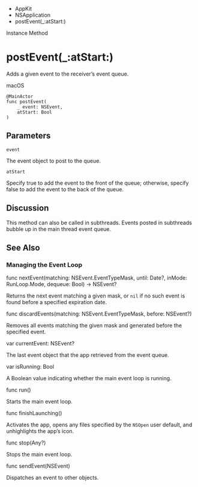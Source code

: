

- AppKit
- NSApplication
-  postEvent(\_:atStart:) 

Instance Method

# postEvent(\_:atStart:)

Adds a given event to the receiver’s event queue.

macOS

``` source
@MainActor
func postEvent(
    _ event: NSEvent,
    atStart: Bool
)
```

## Parameters 

`event`  

The event object to post to the queue.

`atStart`  

Specify true to add the event to the front of the queue; otherwise, specify false to add the event to the back of the queue.

## Discussion

This method can also be called in subthreads. Events posted in subthreads bubble up in the main thread event queue.

## See Also

### Managing the Event Loop

func nextEvent(matching: NSEvent.EventTypeMask, until: Date?, inMode: RunLoop.Mode, dequeue: Bool) -> NSEvent?

Returns the next event matching a given mask, or `nil` if no such event is found before a specified expiration date.

func discardEvents(matching: NSEvent.EventTypeMask, before: NSEvent?)

Removes all events matching the given mask and generated before the specified event.

var currentEvent: NSEvent?

The last event object that the app retrieved from the event queue.

var isRunning: Bool

A Boolean value indicating whether the main event loop is running.

func run()

Starts the main event loop.

func finishLaunching()

Activates the app, opens any files specified by the `NSOpen` user default, and unhighlights the app’s icon.

func stop(Any?)

Stops the main event loop.

func sendEvent(NSEvent)

Dispatches an event to other objects.

